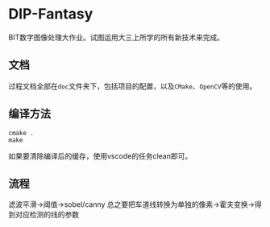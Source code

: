 # DIP-Fantasy

BIT数字图像处理大作业。试图运用大三上所学的所有新技术来完成。

## 文档

过程文档全部在`doc`文件夹下，包括项目的配置，以及`CMake`、`OpenCV`等的使用。

## 编译方法

```shell
cmake .
make
```

如果要清除编译后的缓存，使用vscode的任务clean即可。

## 流程

滤波平滑->阈值->sobel/canny 总之要把车道线转换为单独的像素->霍夫变换->得到对应检测的线的参数
